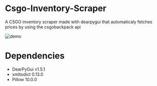 # Csgo-Inventory-Scraper
A CSGO inventory scraper made with dearpygui that automaticaly fetches prices by using the csgobackpack api

![demo](https://github.com/JustZark/Csgo-Inventory-Scraper/assets/92961265/0173ad6e-866f-4eb4-9514-ba43077ceaee)


# Dependencies
- DearPyGui v1.5.1
- xmltodict 0.13.0
- Pillow 10.0.0
